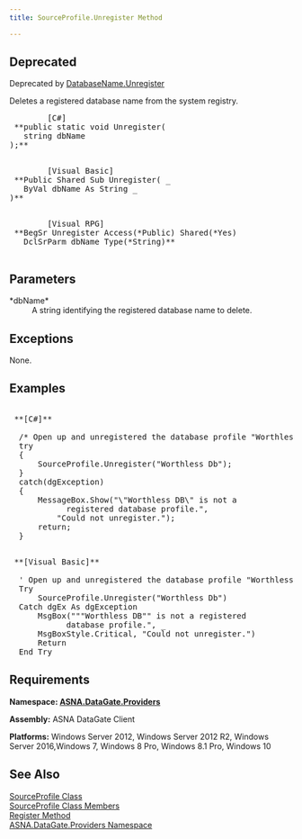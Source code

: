 ```yaml
---
title: SourceProfile.Unregister Method

---
```


## <span style="font-color:red">Deprecated</span>
Deprecated by [DatabaseName.Unregister](database-name-class-unregister-method.html)

Deletes a registered database name from the system registry.
<pre class="prettyprint">
        <span class="lang">[C#]</span>
 **public static void Unregister(<br />   string dbName<br />);** 
      </pre>
<pre class="prettyprint">
        <span class="lang">[Visual Basic] </span>
 **Public Shared Sub Unregister( _<br />   ByVal dbName As String _<br />)** 
      </pre>
<pre class="prettyprint">
        <span class="lang">[Visual RPG]</span>
 **BegSr Unregister Access(*Public) Shared(*Yes)<br />   DclSrParm dbName Type(*String)** 
      </pre>

## Parameters

<dl>
        <dd />
        <dt>
 *dbName* 
        </dt>
        <dd>	A string identifying the registered database name to delete.
						</dd>
</dl>

## Exceptions

None.
## Examples 

<pre class="prettyprint">
        <span class="lang">
 **[C#]** 
        </span>
  /* Open up and unregistered the database profile "Worthless Db". */
  try
  {
      SourceProfile.Unregister("Worthless Db");
  }
  catch(dgException)
  {
      MessageBox.Show("\"Worthless DB\" is not a 
            registered database profile.",
          "Could not unregister.");
      return;
  }</pre>
<pre class="prettyprint">
        <span class="lang">
 **[Visual Basic]** 
        </span>
  ' Open up and unregistered the database profile "Worthless Db".
  Try
      SourceProfile.Unregister("Worthless Db")
  Catch dgEx As dgException
      MsgBox("""Worthless DB"" is not a registered 
            database profile.", _
      MsgBoxStyle.Critical, "Could not unregister.")
      Return
  End Try</pre>

## Requirements

**Namespace: [ ASNA.DataGate.Providers](datagate-providers-namespace.html)** 

**Assembly:** ASNA DataGate Client 

**Platforms:** Windows Server 2012, Windows Server 2012 R2, Windows Server 2016,Windows 7, Windows 8 Pro, Windows 8.1 Pro, Windows 10
## See Also


[SourceProfile Class](source-profile-class.html) <br />
[SourceProfile Class Members](source-profile-members.html) <br />
[Register Method](source-profile-class-register-method.html)<br />
[ASNA.DataGate.Providers Namespace](datagate-providers-namespace.html)

